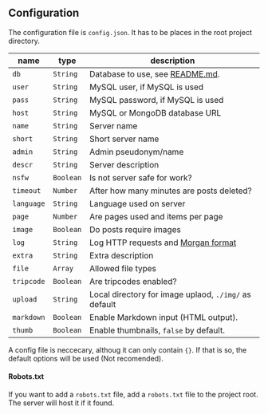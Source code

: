 ## Configuration

The configuration file is `config.json`. It has to be places in the root project directory.

| **name** | **type** | **description** |
|----------|----------|-----------------|
| `db`     | `String` | Database to use, see [README.md](/README.md). |
| `user`   | `String` | MySQL user, if MySQL is used |
| `pass`   | `String` | MySQL password, if MySQL is used |
| `host`   | `String` | MySQL or MongoDB database URL |
| `name`   | `String` | Server name |
| `short`  | `String` | Short server name |
| `admin`  | `String` | Admin pseudonym/name |
| `descr`  | `String` | Server description |
| `nsfw`   | `Boolean` | Is not server safe for work? |
| `timeout` | `Number` | After how many minutes are posts deleted? |
| `language` | `String` | Language used on server |
| `page` | `Number` | Are pages used and items per page |
| `image` | `Boolean` | Do posts require images |
| `log` | `String` | Log HTTP requests and [Morgan format](https://github.com/expressjs/morgan) |
| `extra` | `String` | Extra description |
| `file` | `Array` | Allowed file types |
| `tripcode` | `Boolean` | Are tripcodes enabled? |
| `upload` | `String` | Local directory for image uplaod, `./img/` as default |
| `markdown` | `Boolean` | Enable Markdown input (HTML output). |
| `thumb` | `Boolean` | Enable thumbnails, `false` by default. |

A config file is neccecary, althoug it can only contain `{}`. If that is so, the default options will be used (Not recomended).

#### Robots.txt

If you want to add a `robots.txt` file, add a `robots.txt` file to the project root. The server will host it if it found.
